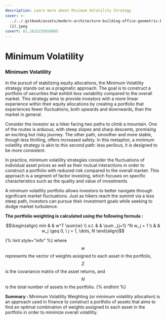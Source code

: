 ```yaml
---
description: Learn more about Minimum Volatility Strategy
cover: >-
  ../../.gitbook/assets/modern-architecture-building-office-geometric-blue-2560x1440-6640
  (1).jpeg
coverY: 81.2615255658005
---
```


# Minimum Volatility

### **Minimum Volatility**&#x20;

In the pursuit of stabilizing equity allocations, the Minimum Volatility strategy stands out as a pragmatic approach. The goal is to construct a portfolio of securities that exhibit less variability compared to the overall market. This strategy aims to provide investors with a more linear experience within their equity allocations by creating a portfolio that experiences fewer fluctuations, both upwards and downwards, than the market in general.

Consider the investor as a hiker facing two paths to climb a mountain. One of the routes is arduous, with steep slopes and sharp descents, promising an exciting but risky journey. The other path, smoother and more stable, though less thrilling, offers increased safety. In this metaphor, a minimum volatility strategy is akin to this second path: less perilous, it is designed to be more consistent.

In practice, minimum volatility strategies consider the fluctuations of individual asset prices as well as their mutual interactions in order to construct a portfolio with reduced risk compared to the overall market. This approach is a segment of factor investing, which focuses on specific characteristics such as the quality and value of investments.

A minimum volatility portfolio allows investors to better navigate through significant market fluctuations. Just as hikers reach the summit via a less steep path, investors can pursue their investment goals while seeking to dodge market turbulence.

**The portfolio weighting is calculated using the following formula :**&#x20;

$$\begin{align}         min  & & w^T \sum{w} \\         s.t. & &  \sum _{j=1} ^N w_j = 1 \\              & & w_j \geq 0, \ j = 1, \dots, N     \end{align}$$

{% hint style="info" %}
where $$w$$ represents the vector of weights assigned to each asset in the portfolio, $$Σ$$ is the covariance matrix of the asset returns, and $$N$$ is the total number of assets in the portfolio.
{% endhint %}

**Summary :** Minimum Volatility Weighting (or minimum volatility allocation) is an approach used in finance to construct a portfolio of assets that aims to find an optimal combination of weights assigned to each asset in the portfolio in order to minimize overall volatility.

<figure><img src="../../.gitbook/assets/Capture d’écran 2023-11-04 à 16.02.37.png" alt=""><figcaption></figcaption></figure>
